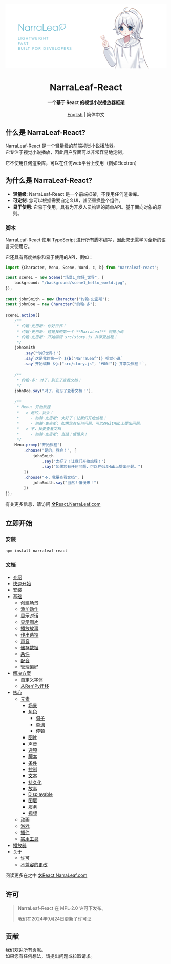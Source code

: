 <picture>
  <source media="(prefers-color-scheme: dark)" srcset="https://raw.githubusercontent.com/NarraLeaf/.github/refs/heads/master/doc/banner-md-dark.png">
  <source media="(prefers-color-scheme: light)" srcset="https://raw.githubusercontent.com/NarraLeaf/.github/refs/heads/master/doc/banner-md-light.png">
  <img alt="Fallback image description" src="https://raw.githubusercontent.com/NarraLeaf/.github/refs/heads/master/doc/banner-md-light.png">
</picture>

<h1 align="center">NarraLeaf-React</h1>

<h4 align="center">一个基于 React 的视觉小说播放器框架</h3>

<p align="center"><a href="../README.md">English</a> | 简体中文</p>


## 什么是 NarraLeaf-React?

NarraLeaf-React 是一个轻量级的前端视觉小说播放器。  
它专注于视觉小说播放，因此用户界面可以非常容易地定制。

它不使用任何渲染库，可以在任何web平台上使用（例如Electron）

## 为什么是 NarraLeaf-React?

- **轻量级**: NarraLeaf-React 是一个前端框架，不使用任何渲染库。
- **可定制**: 您可以根据需要自定义UI，甚至替换整个组件。
- **易于使用**: 它易于使用，具有为开发人员构建的简单API。基于面向对象的原则。

### 脚本

NarraLeaf-React 使用 TypeScript 进行所有脚本编写，因此您无需学习全新的语言来使用它。

它还具有高度抽象和易于使用的API，例如：

```typescript
import {Character, Menu, Scene, Word, c, b} from "narraleaf-react";
```

```typescript
const scene1 = new Scene("场景1_你好_世界", {
    background: "/background/scene1_hello_world.jpg",
});

const johnSmith = new Character("约翰·史密斯");
const johnDoe = new Character("约翰·多");

scene1.action([
    /**
     * 约翰·史密斯: 你好世界！
     * 约翰·史密斯: 这是我的第一个 **NarraLeaf** 视觉小说
     * 约翰·史密斯: 开始编辑 src/story.js 并享受旅程！
     */
    johnSmith
        .say("你好世界！")
        .say`这是我的第一个 ${b("NarraLeaf")} 视觉小说`
        .say`开始编辑 ${c("src/story.js", "#00f")} 并享受旅程！`,

    /**
     * 约翰·多: 对了，别忘了查看文档！
     */
    johnDoe.say("对了，别忘了查看文档！"),

    /**
     * Menu: 开始旅程
     *   > 是的，我会！
     *     - 约翰·史密斯: 太好了！让我们开始旅程！
     *     - 约翰·史密斯: 如果您有任何问题，可以在GitHub上提出问题。
     *   > 不，我要查看文档
     *     - 约翰·史密斯: 当然！慢慢来！
     */
    Menu.promp("开始旅程")
        .choose("是的，我会！", [
            johnSmith
                .say("太好了！让我们开始旅程！")
                .say("如果您有任何问题，可以在GitHub上提出问题。")
        ])
        .choose("不，我要查看文档", [
            johnSmith.say("当然！慢慢来！")
        ])
]);
```

有关更多信息，请访问 [🛠React.NarraLeaf.com](https://react.narraleaf.com)

## 立即开始

### 安装

```bash
npm install narraleaf-react
```

### 文档

- [介绍](https://react.narraleaf.com/documentation/introduction)
- [快速开始](https://react.narraleaf.com/documentation/quick-start)
- [安装](https://react.narraleaf.com/documentation/installation)
- [基础](https://react.narraleaf.com/documentation/basic)
    - [创建场景](https://react.narraleaf.com/documentation/basic/create-scene)
    - [添加动作](https://react.narraleaf.com/documentation/basic/add-actions)
    - [显示对话](https://react.narraleaf.com/documentation/basic/show-dialog)
    - [显示图片](https://react.narraleaf.com/documentation/basic/show-image)
    - [播放故事](https://react.narraleaf.com/documentation/basic/play-story)
    - [作出选择](https://react.narraleaf.com/documentation/basic/make-choices)
    - [声音](https://react.narraleaf.com/documentation/basic/sound)
    - [储存数据](https://react.narraleaf.com/documentation/basic/store-data)
    - [条件](https://react.narraleaf.com/documentation/basic/conditional)
    - [配音](https://react.narraleaf.com/documentation/basic/voice)
    - [管理偏好](https://react.narraleaf.com/documentation/basic/manage-preferences)
- [解决方案](https://react.narraleaf.com/documentation/solutions)
    - [自定义字体](https://react.narraleaf.com/documentation/solutions/font)
    - [从Ren'Py迁移](https://react.narraleaf.com/documentation/solutions/from-renpy)
- [核心](https://react.narraleaf.com/documentation/core)
    - [元素](https://react.narraleaf.com/documentation/core/elements)
        - [场景](https://react.narraleaf.com/documentation/core/elements/scene)
        - [角色](https://react.narraleaf.com/documentation/core/elements/character)
            - [句子](https://react.narraleaf.com/documentation/core/elements/character/sentence)
            - [单词](https://react.narraleaf.com/documentation/core/elements/character/word)
            - [停顿](https://react.narraleaf.com/documentation/core/elements/character/pause)
        - [图片](https://react.narraleaf.com/documentation/core/elements/image)
        - [声音](https://react.narraleaf.com/documentation/core/elements/sound)
        - [选项](https://react.narraleaf.com/documentation/core/elements/menu)
        - [脚本](https://react.narraleaf.com/documentation/core/elements/script)
        - [条件](https://react.narraleaf.com/documentation/core/elements/condition)
        - [控制](https://react.narraleaf.com/documentation/core/elements/control)
        - [文本](https://react.narraleaf.com/documentation/core/elements/text)
        - [持久化](https://react.narraleaf.com/documentation/core/elements/persistent)
        - [故事](https://react.narraleaf.com/documentation/core/elements/story)
        - [Displayable](https://react.narraleaf.com/documentation/core/elements/displayable)
        - [图层](https://react.narraleaf.com/documentation/core/elements/layer)
        - [服务](https://react.narraleaf.com/documentation/core/elements/service)
        - [视频](https://react.narraleaf.com/documentation/core/elements/video)
    - [动画](https://react.narraleaf.com/documentation/core/animation)
    - [游戏](https://react.narraleaf.com/documentation/core/game)
    - [插件](https://react.narraleaf.com/documentation/core/plugin)
    - [实用工具](https://react.narraleaf.com/documentation/core/utils)
- [播放器](https://react.narraleaf.com/documentation/player)
- 关于
    - [许可](https://react.narraleaf.com/documentation/info/license)
    - [不兼容的更改](https://react.narraleaf.com/documentation/info/incompatible-changes)

阅读更多在之中 [🛠React.NarraLeaf.com](https://react.narraleaf.com)

## 许可

> NarraLeaf-React 在 MPL-2.0 许可下发布。
>
> 我们在2024年9月24日更新了许可证

## 贡献

我们欢迎所有贡献。  
如果您有任何想法，请提出问题或拉取请求。


